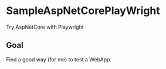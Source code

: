 # SampleAspNetCorePlayWright

Try AspNetCore with Playwright

## Goal

Find a good way (for me) to test a WebApp.
